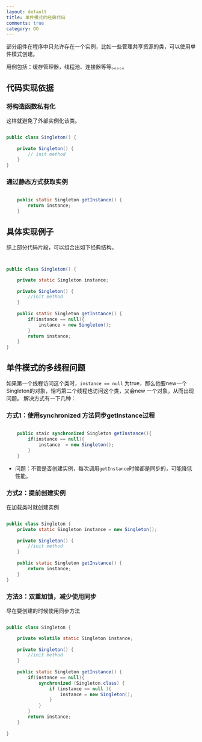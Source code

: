 ```yaml
---
layout: default
title: 单件模式的经典代码
comments: true
category: OO
---
```



部分组件在程序中只允许存在一个实例，比如一些管理共享资源的类，可以使用单件模式创建。

用例包括：缓存管理器，线程池、连接器等等。。。。。

## 代码实现依据

### 将构造函数私有化

这样就避免了外部实例化该类。

```java

public class Singleton() {
	
	private Singleton() {
		// init method
	}
}

```

### 通过静态方式获取实例

```java

	public static Singleton getInstance() {
		return instance;
	}

```

## 具体实现例子

综上部分代码片段，可以组合出如下经典结构。

```java


public class Singleton() {

	private static Singleton instance;
	
	private Singleton() {
		//init method
	}
	
	public static Singleton getInstance() {
		if(instance == null){
			instance = new Singleton();
		}
		return instance;
	}
}

```

## 单件模式的多线程问题

如果第一个线程访问这个类时，`instance == null` 为true，那么他要new一个Singleton的对象，恰巧第二个线程也访问这个类，又会new 一个对象，从而出现问题。
解决方式有一下几种：

### 方式1：使用synchronized 方法同步getInstance过程

```java

	public staic synchronized Singleton getInstance(){
		if(instance == null){
			instance  = new Singleton();
		}
	}

```

* 问题：不管是否创建实例，每次调用`getInstance`时候都是同步的，可能降低性能。


### 方式2：提前创建实例

在加载类时就创建实例

```java

public class Singleton {
	private static Singleton instance = new Singleton();
	
	private Singleton() {
		//init method
	}
	
	public static Singleton getInstance() {
		return instance;
	}
}

```

### 方法3：双重加锁，减少使用同步

尽在要创建的时候使用同步方法

```java

public class Singleton {

	private volatile static Singleton instance;
	
	private Singleton() {
		//init method
	}
	
	public static Singleton getInstance() {
		if(instance == null){
			synchronized (Singleton.class) {
				if (instance == null ){
					instance = new Singleton();
				}
			}
		}
		return instance;	
	}
	
}

```



